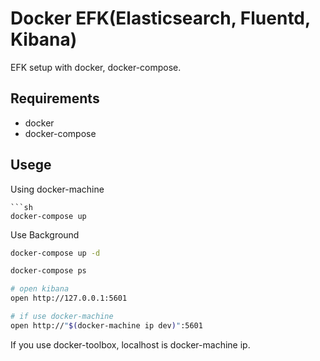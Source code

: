 # Docker EFK(Elasticsearch, Fluentd, Kibana)

EFK setup with docker, docker-compose.

## Requirements

- docker
- docker-compose

## Usege

Using docker-machine

```shdocker-compose build
```sh
docker-compose up
```

Use Background

```sh
docker-compose up -d
```

```sh
docker-compose ps

# open kibana
open http://127.0.0.1:5601

# if use docker-machine
open http://"$(docker-machine ip dev)":5601
```

If you use docker-toolbox, localhost is docker-machine ip.
